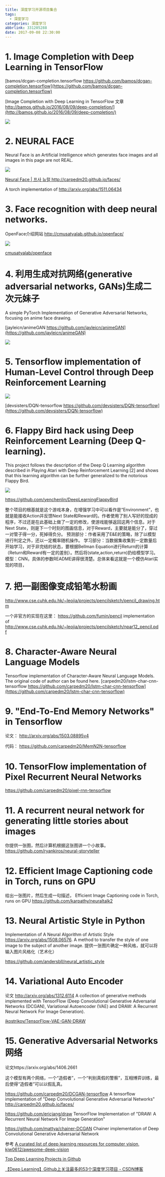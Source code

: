 ```yaml
---
title: 深度学习开源项目集合
tags:
  - 深度学习
categories: 深度学习
abbrlink: 331205288
date: 2017-09-08 22:30:00
---
```

<!-- toc -->
<!-- more -->
# 1. Image Completion with Deep Learning in TensorFlow

[bamos/dcgan-completion.tensorflow https://github.com/bamos/dcgan-completion.tensorflow](https://github.com/bamos/dcgan-completion.tensorflow)

[Image Completion with Deep Learning in TensorFlow 文章 http://bamos.github.io/2016/08/09/deep-completion/](http://bamos.github.io/2016/08/09/deep-completion/)

![](ImageCompletion.png)

# 2. NEURAL FACE

Neural Face is an Artificial Intelligence which generates face images and all images in this page are not REAL.

![](FaceNeural.png)

[Neural Face | 프사 뉴럴 http://carpedm20.github.io/faces/ ](http://carpedm20.github.io/faces/)

A torch implementation of http://arxiv.org/abs/1511.06434

# 3. Face recognition with deep neural networks. 

OpenFace介绍网站 http://cmusatyalab.github.io/openface/

![](FaceRec.png)

[cmusatyalab/openface](https://github.com/cmusatyalab/openface)

# 4. 利用生成对抗网络(generative adversarial networks, GANs)生成二次元妹子

A simple PyTorch Implementation of Generative Adversarial Networks, focusing on anime face drawing.

[jayleicn/animeGAN https://github.com/jayleicn/animeGAN](https://github.com/jayleicn/animeGAN)

![](AnimeGAN.png)

# 5. Tensorflow implementation of Human-Level Control through Deep Reinforcement Learning

![](Human_level.png)

[devsisters/DQN-tensorflow https://github.com/devsisters/DQN-tensorflow](https://github.com/devsisters/DQN-tensorflow)

# 6. Flappy Bird hack using Deep Reinforcement Learning (Deep Q-learning).
This project follows the description of the Deep Q Learning algorithm described in Playing Atari with Deep Reinforcement Learning [2] and shows that this learning algorithm can be further generalized to the notorious Flappy Bird.

![](DeepQ.png)

https://github.com/yenchenlin/DeepLearningFlappyBird

整个项目的根基就是这个游戏本身，在增强学习中可以看作是“Environment”，也就是能接收Action并反馈Next State和Reward的。作者使用了别人写好的现成的程序，不过还是在此基础上做了一定的修改，使游戏能够返回这两个信息。对于Next State，则是下一个时刻的图画信息，对于Reward，主要就是能分了，穿过一对管子得一分，死掉得负分。
预测部分：作者采用了E&E的策略，除了以模型进行判定之外，还以一定概率随机操作。
学习部分：当数据集收集到一定数量后开始学习，对于非完结的状态，要根据Bellman Equation进行Return的计算（Return和Reward有一定的差别）。然后将(state,action,return)扔给模型学习。
模型：CNN，具体的参数README讲得很清楚。总体来看这就是一个模仿Atari实现的项目，

# 7. 把一副图像变成铅笔水粉画

http://www.cse.cuhk.edu.hk/~leojia/projects/pencilsketch/pencil_drawing.htm

一个非官方的实现在这里：
https://github.com/fumin/pencil  implementation of http://www.cse.cuhk.edu.hk/~leojia/projects/pencilsketch/npar12_pencil.pdf 

# 8. Character-Aware Neural Language Models

Tensorflow implementation of Character-Aware Neural Language Models. The original code of author can be found here.
[carpedm20/lstm-char-cnn-tensorflow https://github.com/carpedm20/lstm-char-cnn-tensorflow](https://github.com/carpedm20/lstm-char-cnn-tensorflow)

# 9. "End-To-End Memory Networks" in Tensorflow

论文： http://arxiv.org/abs/1503.08895v4

代码： https://github.com/carpedm20/MemN2N-tensorflow

# 10. TensorFlow implementation of Pixel Recurrent Neural Networks

https://github.com/carpedm20/pixel-rnn-tensorflow

# 11. A recurrent neural network for generating little stories about images

你提供一张图，然后计算机根据这张图讲一个小故事。
https://github.com/ryankiros/neural-storyteller

# 12. Efficient Image Captioning code in Torch, runs on GPU

给出一张图片，然后生成一句描述，
Efficient Image Captioning code in Torch, runs on GPU
https://github.com/karpathy/neuraltalk2

# 13. Neural Artistic Style in Python

Implementation of A Neural Algorithm of Artistic Style https://arxiv.org/abs/1508.06576. 
A method to transfer the style of one image to the subject of another image. 
提供一张图片确定一种风格，就可以将输入图片风格化（艺术化）

https://github.com/andersbll/neural_artistic_style

# 14. Variational Auto Encoder

论文 http://arxiv.org/abs/1312.6114
A collection of generative methods implemented with TensorFlow (Deep Convolutional Generative Adversarial Networks (DCGAN), Variational Autoencoder (VAE) and DRAW: A Recurrent Neural Network For Image Generation).

[ikostrikov/TensorFlow-VAE-GAN-DRAW](https://github.com/ikostrikov/TensorFlow-VAE-GAN-DRAW)

# 15. Generative Adversarial Networks 网络

论文https://arxiv.org/abs/1406.2661

这个模型有两个网络，一个“造假者”，一个“判别真假的警察”，互相博弈训练，最后使得“造假者”可以以假乱真。

https://github.com/carpedm20/DCGAN-tensorflow
A tensorflow implementation of "Deep Convolutional Generative Adversarial Networks" http://carpedm20.github.io/faces/

https://github.com/ericjang/draw
TensorFlow Implementation of "DRAW: A Recurrent Neural Network For Image Generation"

https://github.com/mattya/chainer-DCGAN
Chainer implementation of Deep Convolutional Generative Adversarial Network

参考
[A curated list of deep learning resources for computer vision, kjw0612/awesome-deep-vision](https://github.com/kjw0612/awesome-deep-vision)

[Top Deep Learning Projects in Github](http://sdnhub.cn/index.php/top-deep-learning-projects-in-github/)

[【Deep Learning】Github上关注最多的53个深度学习项目 - CSDN博客](http://blog.csdn.net/u010983881/article/details/52192008)